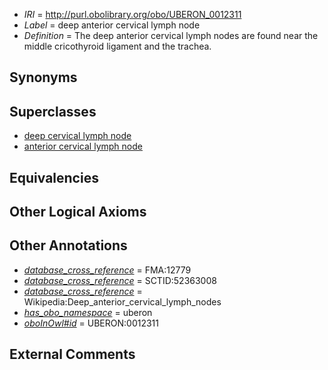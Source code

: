  * *IRI* = http://purl.obolibrary.org/obo/UBERON_0012311
 * *Label* = deep anterior cervical lymph node
 * *Definition* = The deep anterior cervical lymph nodes are found near the middle cricothyroid ligament and the trachea.

## Synonyms


## Superclasses

 * [deep cervical lymph node](../../UBERON/22/UBERON_0004722.md)
 * [anterior cervical lymph node](../../UBERON/07/UBERON_0012307.md)

## Equivalencies


## Other Logical Axioms


## Other Annotations

 * *[database_cross_reference](../../ef/oboInOwl#hasDbXref.md)* = FMA:12779
 * *[database_cross_reference](../../ef/oboInOwl#hasDbXref.md)* = SCTID:52363008
 * *[database_cross_reference](../../ef/oboInOwl#hasDbXref.md)* = Wikipedia:Deep_anterior_cervical_lymph_nodes
 * *[has_obo_namespace](../../ce/oboInOwl#hasOBONamespace.md)* = uberon
 * *[oboInOwl#id](../../id/oboInOwl#id.md)* = UBERON:0012311

## External Comments

